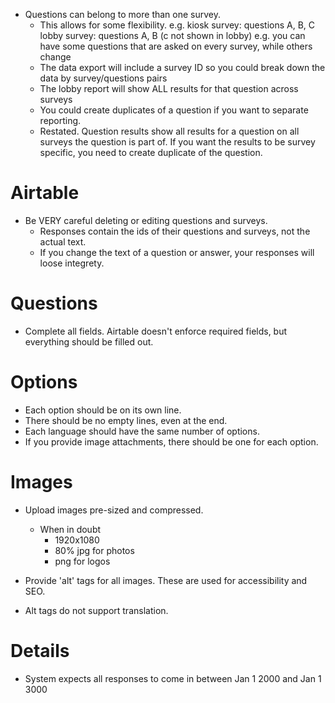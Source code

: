 - Questions can belong to more than one survey.
  - This allows for some flexibility.
    e.g.
    kiosk survey: questions A, B, C
    lobby survey: questions A, B (c not shown in lobby)
    e.g.
    you can have some questions that are asked on every survey, while others change
  - The data export will include a survey ID so you could break down the data by survey/questions pairs
  - The lobby report will show ALL results for that question across surveys
  - You could create duplicates of a question if you want to separate reporting.
  - Restated. Question results show all results for a question on all surveys the question is part of. If you want the results to be survey specific, you need to create duplicate of the question.

# Airtable

- Be VERY careful deleting or editing questions and surveys.
  - Responses contain the ids of their questions and surveys, not the actual text.
  - If you change the text of a question or answer, your responses will loose integrety.

# Questions

- Complete all fields. Airtable doesn't enforce required fields, but everything should be filled out.

# Options

- Each option should be on its own line.
- There should be no empty lines, even at the end.
- Each language should have the same number of options.
- If you provide image attachments, there should be one for each option.

# Images

- Upload images pre-sized and compressed.

  - When in doubt
    - 1920x1080
    - 80% jpg for photos
    - png for logos

- Provide 'alt' tags for all images. These are used for accessibility and SEO.
- Alt tags do not support translation.

# Details

- System expects all responses to come in between Jan 1 2000 and Jan 1 3000
